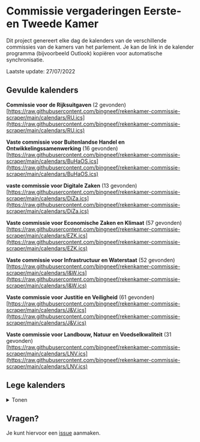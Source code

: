 # Commissie vergaderingen Eerste- en Tweede Kamer
Dit project genereert elke dag de kalenders van de verschillende commissies van de kamers van het parlement. Je kan de link in de kalender programma (bijvoorbeeld Outlook) kopiëren voor automatische synchronisatie.

Laatste update: 27/07/2022

## Gevulde kalenders
**Commissie voor de Rijksuitgaven** (2 gevonden)\
[https://raw.githubusercontent.com/bingneef/rekenkamer-commissie-scraper/main/calendars/RU.ics](https://raw.githubusercontent.com/bingneef/rekenkamer-commissie-scraper/main/calendars/RU.ics)

**Vaste commissie voor Buitenlandse Handel en Ontwikkelingssamenwerking** (16 gevonden)\
[https://raw.githubusercontent.com/bingneef/rekenkamer-commissie-scraper/main/calendars/BuHaOS.ics](https://raw.githubusercontent.com/bingneef/rekenkamer-commissie-scraper/main/calendars/BuHaOS.ics)

**vaste commissie voor Digitale Zaken** (13 gevonden)\
[https://raw.githubusercontent.com/bingneef/rekenkamer-commissie-scraper/main/calendars/DiZa.ics](https://raw.githubusercontent.com/bingneef/rekenkamer-commissie-scraper/main/calendars/DiZa.ics)

**Vaste commissie voor Economische Zaken en Klimaat** (57 gevonden)\
[https://raw.githubusercontent.com/bingneef/rekenkamer-commissie-scraper/main/calendars/EZK.ics](https://raw.githubusercontent.com/bingneef/rekenkamer-commissie-scraper/main/calendars/EZK.ics)

**Vaste commissie voor Infrastructuur en Waterstaat** (52 gevonden)\
[https://raw.githubusercontent.com/bingneef/rekenkamer-commissie-scraper/main/calendars/I&W.ics](https://raw.githubusercontent.com/bingneef/rekenkamer-commissie-scraper/main/calendars/I&W.ics)

**Vaste commissie voor Justitie en Veiligheid** (61 gevonden)\
[https://raw.githubusercontent.com/bingneef/rekenkamer-commissie-scraper/main/calendars/J&V.ics](https://raw.githubusercontent.com/bingneef/rekenkamer-commissie-scraper/main/calendars/J&V.ics)

**Vaste commissie voor Landbouw, Natuur en Voedselkwaliteit** (31 gevonden)\
[https://raw.githubusercontent.com/bingneef/rekenkamer-commissie-scraper/main/calendars/LNV.ics](https://raw.githubusercontent.com/bingneef/rekenkamer-commissie-scraper/main/calendars/LNV.ics)

## Lege kalenders
<details>
  <summary>Tonen</summary>
  
**Begeleidingscommissie Staatscommissie parlementair stelsel** (0 gevonden)\
[https://raw.githubusercontent.com/bingneef/rekenkamer-commissie-scraper/main/calendars/BSPS.ics](https://raw.githubusercontent.com/bingneef/rekenkamer-commissie-scraper/main/calendars/BSPS.ics)

**Gezamenlijke toezichtsgroep Europol** (0 gevonden)\
[https://raw.githubusercontent.com/bingneef/rekenkamer-commissie-scraper/main/calendars/JPSG.ics](https://raw.githubusercontent.com/bingneef/rekenkamer-commissie-scraper/main/calendars/JPSG.ics)

**Kunstcommissie** (0 gevonden)\
[https://raw.githubusercontent.com/bingneef/rekenkamer-commissie-scraper/main/calendars/KUNST.ics](https://raw.githubusercontent.com/bingneef/rekenkamer-commissie-scraper/main/calendars/KUNST.ics)

**Parlementaire enquêtecommissie aardgaswinning Groningen** (0 gevonden)\
[https://raw.githubusercontent.com/bingneef/rekenkamer-commissie-scraper/main/calendars/PEAG.ics](https://raw.githubusercontent.com/bingneef/rekenkamer-commissie-scraper/main/calendars/PEAG.ics)

**Parlementaire Enquêtecommissie Fraudebeleid en Dienstverlening** (0 gevonden)\
[https://raw.githubusercontent.com/bingneef/rekenkamer-commissie-scraper/main/calendars/PEFD.ics](https://raw.githubusercontent.com/bingneef/rekenkamer-commissie-scraper/main/calendars/PEFD.ics)

**Parlementaire ondervragingscommissie Fiscale constructies** (0 gevonden)\
[https://raw.githubusercontent.com/bingneef/rekenkamer-commissie-scraper/main/calendars/POFC.ics](https://raw.githubusercontent.com/bingneef/rekenkamer-commissie-scraper/main/calendars/POFC.ics)

**Parlementaire ondervragingscommissie Kinderopvangtoeslag** (0 gevonden)\
[https://raw.githubusercontent.com/bingneef/rekenkamer-commissie-scraper/main/calendars/POK.ics](https://raw.githubusercontent.com/bingneef/rekenkamer-commissie-scraper/main/calendars/POK.ics)

**Parlementaire ondervragingscommissie ongewenste beïnvloeding uit onvrije landen** (0 gevonden)\
[https://raw.githubusercontent.com/bingneef/rekenkamer-commissie-scraper/main/calendars/POCOB.ics](https://raw.githubusercontent.com/bingneef/rekenkamer-commissie-scraper/main/calendars/POCOB.ics)

**Tijdelijke commissie Aardgaswinning Groningen** (0 gevonden)\
[https://raw.githubusercontent.com/bingneef/rekenkamer-commissie-scraper/main/calendars/TCAG.ics](https://raw.githubusercontent.com/bingneef/rekenkamer-commissie-scraper/main/calendars/TCAG.ics)

**Tijdelijke commissie Breed welvaartsbegrip** (0 gevonden)\
[https://raw.githubusercontent.com/bingneef/rekenkamer-commissie-scraper/main/calendars/TCBRW.ics](https://raw.githubusercontent.com/bingneef/rekenkamer-commissie-scraper/main/calendars/TCBRW.ics)

**Tijdelijke commissie Corona** (0 gevonden)\
[https://raw.githubusercontent.com/bingneef/rekenkamer-commissie-scraper/main/calendars/TCC.ics](https://raw.githubusercontent.com/bingneef/rekenkamer-commissie-scraper/main/calendars/TCC.ics)

**Tijdelijke commissie Digitale toekomst** (0 gevonden)\
[https://raw.githubusercontent.com/bingneef/rekenkamer-commissie-scraper/main/calendars/TCDT.ics](https://raw.githubusercontent.com/bingneef/rekenkamer-commissie-scraper/main/calendars/TCDT.ics)

**Tijdelijke commissie Fraudebeleid en Dienstverlening** (0 gevonden)\
[https://raw.githubusercontent.com/bingneef/rekenkamer-commissie-scraper/main/calendars/TCFD.ics](https://raw.githubusercontent.com/bingneef/rekenkamer-commissie-scraper/main/calendars/TCFD.ics)

**Tijdelijke commissie Fyra** (0 gevonden)\
[https://raw.githubusercontent.com/bingneef/rekenkamer-commissie-scraper/main/calendars/TCFYRA.ics](https://raw.githubusercontent.com/bingneef/rekenkamer-commissie-scraper/main/calendars/TCFYRA.ics)

**Tijdelijke commissie Uitvoeringsorganisaties** (0 gevonden)\
[https://raw.githubusercontent.com/bingneef/rekenkamer-commissie-scraper/main/calendars/TCU.ics](https://raw.githubusercontent.com/bingneef/rekenkamer-commissie-scraper/main/calendars/TCU.ics)
</details>

## Vragen?
Je kunt hiervoor een [issue](https://github.com/bingneef/rekenkamer-commissie-scraper/issues) aanmaken.